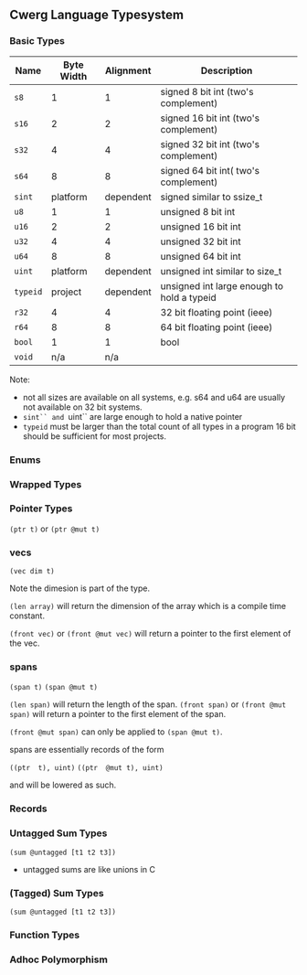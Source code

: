## Cwerg Language Typesystem

### Basic Types



| Name     | Byte Width | Alignment | Description                                |
| -------- | ---------- | --------- | ------------------------------------------ |
| `s8`     | 1          | 1         | signed 8 bit int (two's complement)        |
| `s16`    | 2          | 2         | signed 16 bit int (two's complement)       |
| `s32`    | 4          | 4         | signed 32 bit int (two's complement)       |
| `s64`    | 8          | 8         | signed 64 bit int( two's complement)       |
| `sint`   | platform   | dependent | signed similar to ssize_t                  |
| `u8`     | 1          | 1         | unsigned 8 bit int                         |
| `u16`    | 2          | 2         | unsigned 16 bit int                        |
| `u32`    | 4          | 4         | unsigned 32 bit int                        |
| `u64`    | 8          | 8         | unsigned 64 bit int                        |
| `uint`   | platform   | dependent | unsigned int similar to size_t             |
| `typeid` | project   | dependent | unsigned int large enough to hold a typeid |
| `r32`    | 4          | 4         | 32 bit floating point (ieee)               |
| `r64`    | 8          | 8         | 64 bit floating point (ieee)               |
| `bool`   | 1          | 1         | bool                                       |
| `void`   | n/a        | n/a       |                                            |

Note:
* not all sizes are available on all systems, e.g. s64 and u64 are usually not available on 32 bit
  systems.
* `sint`` and `uint`` are large enough to hold a native pointer
* `typeid` must be larger than the total count of all types in a program 16 bit should be
  sufficient for most projects.

### Enums



### Wrapped Types

### Pointer Types


`(ptr t)` or `(ptr @mut t)`

### vecs

`(vec dim t)`

Note the dimesion is part of the type.

`(len array)` will return the dimension of the array
which is a compile time constant.

`(front vec)`  or  `(front @mut vec)`  will return
a pointer to the first element of the vec.



### spans

`(span t)`
`(span @mut t)`


`(len span)` will return the length of the span.
`(front span)`  or  `(front @mut span)`  will return
a pointer to the first element of the span.

`(front @mut span)`  can only be applied to `(span @mut t)`.

spans are essentially records of the form

`((ptr  t), uint)`
`((ptr  @mut t), uint)`


and will be lowered as such.

### Records


### Untagged Sum Types

`(sum @untagged [t1 t2 t3])`

* untagged sums are like unions in C


### (Tagged) Sum Types

`(sum @untagged [t1 t2 t3])`

### Function Types


### Adhoc Polymorphism